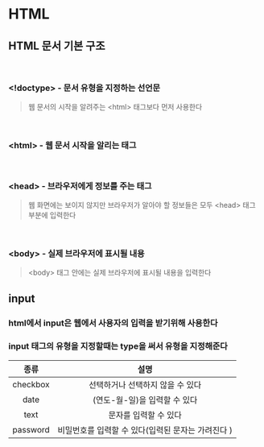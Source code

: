 # <b>HTML</b>

## HTML 문서 기본 구조

<br>

### <!doctype> - 문서 유형을 지정하는 선언문

> 웹 문서의 시작을 알려주는 \<html> 태그보다 먼저 사용한다

<br>

### \<html> - 웹 문서 시작을 알리는 태그<br>

<br>

### \<head> - 브라우저에게 정보를 주는 태그

> 웹 화면에는 보이지 않지만 브라우저가 알아야 할 정보들은 모두 \<head> 태그 부분에 입력한다

<br>

### \<body> - 실제 브라우저에 표시될 내용

> \<body> 태그 안에는 실제 브라우저에 표시될 내용을 입력한다<br>

## input

### html에서 input은 웹에서 사용자의 입력을 받기위해 사용한다

### input 태그의 유형을 지정할때는 type을 써서 유형을 지정해준다

|   종류   |                        설명                        |
| :------: | :------------------------------------------------: |
| checkbox |          선택하거나 선택하지 않을 수 있다          |
|   date   |           (연도-월-일)을 입력할 수 있다            |
|   text   |               문자를 입력할 수 있다                |
| password | 비밀번호를 입력할 수 있다(입력된 문자는 가려진다 ) |
